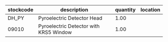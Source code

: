 |stockcode|description|quantity|location|
|---------|-----------|--------|--------|
|DH_PY|Pyroelectric Detector Head|1.00||
|09010|Pyroelectric Detector with KRS5 Window|1.00||
